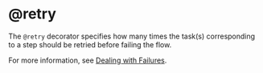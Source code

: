 # @retry

The `@retry` decorator specifies how many times the task(s) corresponding to a step should be retried before failing the flow.

For more information, see [Dealing with Failures](/scaling/failures).

<!-- WARNING: THIS FILE WAS AUTOGENERATED! DO NOT EDIT! Instead, edit the notebook w/the location & name as this file. -->


<DocSection type="decorator" name="retry" module="metaflow" show_import="True" heading_level="3" link="https://github.com/Netflix/metaflow/tree/master/metaflow/plugins/retry_decorator.py#L6">
<SigArgSection>
<SigArg name="..." />
</SigArgSection>
<Description summary="Specifies the number of times the task corresponding\nto a step needs to be retried." extended_summary="This decorator is useful for handling transient errors, such as networking issues.\nIf your task contains operations that can't be retried safely, e.g. database updates,\nit is advisable to annotate it with `@retry(times=0)`.\n\nThis can be used in conjunction with the `@catch` decorator. The `@catch`\ndecorator will execute a no-op task after all retries have been exhausted,\nensuring that the flow execution can continue." />
<ParamSection name="Parameters">
	<Parameter name="times" type="int" desc="Number of times to retry this task (Default: 3)." />
	<Parameter name="minutes_between_retries" type="int" desc="Number of minutes between retries (Default: 2)." />
</ParamSection>
</DocSection>

